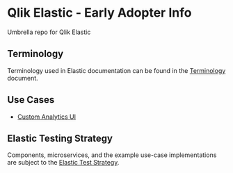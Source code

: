 # Qlik Elastic - Early Adopter Info
Umbrella repo for Qlik Elastic

## Terminology
Terminology used in Elastic documentation can be found in the [Terminology](./docs/terminology.md) document.

## Use Cases
- [Custom Analytics UI](./docs/use-cases/use-case-custom-analytics/README.md)

## Elastic Testing Strategy
Components, microservices, and the example use-case implementations are subject to the [Elastic Test Strategy](./docs/testing-strategy.md).
